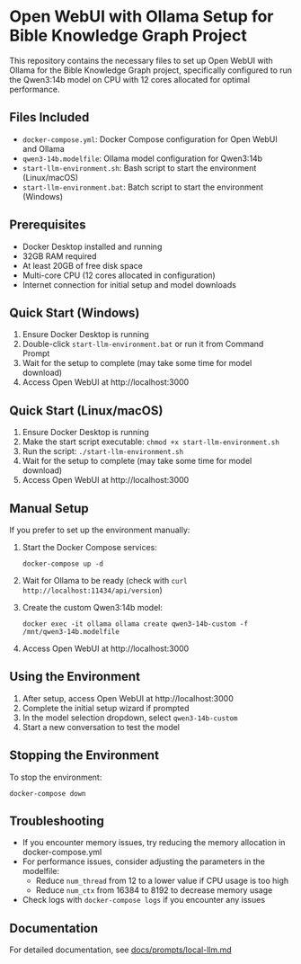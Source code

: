 # Open WebUI with Ollama Setup for Bible Knowledge Graph Project

This repository contains the necessary files to set up Open WebUI with Ollama for the Bible Knowledge Graph project, specifically configured to run the Qwen3:14b model on CPU with 12 cores allocated for optimal performance.

## Files Included

- `docker-compose.yml`: Docker Compose configuration for Open WebUI and Ollama
- `qwen3-14b.modelfile`: Ollama model configuration for Qwen3:14b
- `start-llm-environment.sh`: Bash script to start the environment (Linux/macOS)
- `start-llm-environment.bat`: Batch script to start the environment (Windows)

## Prerequisites

- Docker Desktop installed and running
- 32GB RAM required
- At least 20GB of free disk space
- Multi-core CPU (12 cores allocated in configuration)
- Internet connection for initial setup and model downloads

## Quick Start (Windows)

1. Ensure Docker Desktop is running
2. Double-click `start-llm-environment.bat` or run it from Command Prompt
3. Wait for the setup to complete (may take some time for model download)
4. Access Open WebUI at http://localhost:3000

## Quick Start (Linux/macOS)

1. Ensure Docker Desktop is running
2. Make the start script executable: `chmod +x start-llm-environment.sh`
3. Run the script: `./start-llm-environment.sh`
4. Wait for the setup to complete (may take some time for model download)
5. Access Open WebUI at http://localhost:3000

## Manual Setup

If you prefer to set up the environment manually:

1. Start the Docker Compose services:
   ```
   docker-compose up -d
   ```

2. Wait for Ollama to be ready (check with `curl http://localhost:11434/api/version`)

3. Create the custom Qwen3:14b model:
   ```
   docker exec -it ollama ollama create qwen3-14b-custom -f /mnt/qwen3-14b.modelfile
   ```

4. Access Open WebUI at http://localhost:3000

## Using the Environment

1. After setup, access Open WebUI at http://localhost:3000
2. Complete the initial setup wizard if prompted
3. In the model selection dropdown, select `qwen3-14b-custom`
4. Start a new conversation to test the model

## Stopping the Environment

To stop the environment:

```
docker-compose down
```

## Troubleshooting

- If you encounter memory issues, try reducing the memory allocation in docker-compose.yml
- For performance issues, consider adjusting the parameters in the modelfile:
  - Reduce `num_thread` from 12 to a lower value if CPU usage is too high
  - Reduce `num_ctx` from 16384 to 8192 to decrease memory usage
- Check logs with `docker-compose logs` if you encounter any issues

## Documentation

For detailed documentation, see [docs/prompts/local-llm.md](docs/prompts/local-llm.md)
